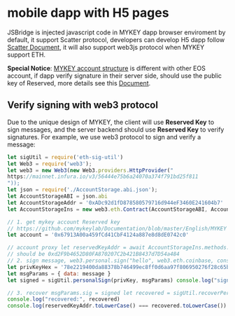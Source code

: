 # mobile dapp with H5 pages

JSBridge is injected javascript code in MYKEY dapp browser enviroment by default, it support Scatter protocol, developers can develop H5 dapp follow [Scatter Document](https://get-scatter.com/docs/api-reference), it will also support web3js protocol when MYKEY support ETH.

**Special Notice**: [MYKEY account structure](../dive-into-mykey/mykey-on-eos.md#mykey-account-structure) is different with other EOS account, if dapp verify signature in their server side, should use the public key of Reserved, more details see this [Document](../dive-into-mykey/mykey-on-eos.md#integrate-eos-dapps-with-mykey).

## Verify signing with web3 protocol

Due to the unique design of MYKEY, the client will use **Reserved Key** to sign messages, and the server backend should use **Reserved Key** to verify signatures. For example, we use web3 protocol to sign and verify a message:

```javascript
let sigUtil = require('eth-sig-util') 
let Web3 = require('web3'); 
let web3 = new Web3(new Web3.providers.HttpProvider("
https://mainnet.infura.io/v3/56444e75b6a24070a374f791bd25f811
")); 
let json = require('./AccountStorage.abi.json'); 
let AccountStorageABI = json.abi 
let AccountStorageAddr = '0xADc92d1fD878580579716d944eF3460E241604b7' 
let AccountStorageIns = new web3.eth.Contract(AccountStorageABI, AccountStorageAddr); 

// 1. get mykey account Reserved key 
// https://github.com/mykeylab/Documentation/blob/master/English/MYKEY on EOSIO.md
let account = '0x67913A00a459fCd41CbF4124a887e8d8dE0742c0' 

// account proxy let reservedKeyAddr = await AccountStorageIns.methods.getKeyData(account, 3).call(); console.log(account, "reserved key:", reservedKeyAddr) 
// should be 0xd2F9b4652D80FA870207C2b421B8437d7D54a484
// 2. sign message, web3.personal.sign("hello", web3.eth.coinbase, console.log); let message = 'hello' 
let privKeyHex = '78e2219400da88378b746499ec8ff0d6aa97f806950276f28c65b9d569f32f84' // prvkey of '0xd2F9b4652D80FA870207C2b421B8437d7D54a484' let privKey = Buffer.from(privKeyHex, 'hex') 
let msgParams = { data: message }
let signed = sigUtil.personalSign(privKey, msgParams) console.log("signature:", signed)

// 3. recover msgParams.sig = signed let recovered = sigUtil.recoverPersonalSignature(msgParams) 
console.log("recovered:", recovered) 
console.log(reservedKeyAddr.toLowerCase() === recovered.toLowerCase())
```

